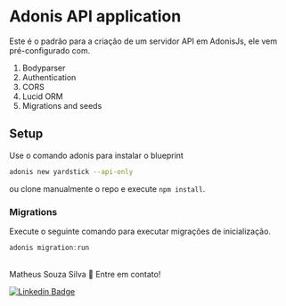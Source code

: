 # Adonis API application

Este é o padrão para a criação de um servidor API em AdonisJs, ele vem pré-configurado com.

1. Bodyparser
2. Authentication
3. CORS
4. Lucid ORM
5. Migrations and seeds

## Setup

Use o comando adonis para instalar o blueprint

```bash
adonis new yardstick --api-only
```

ou clone manualmente o repo e execute `npm install`.


### Migrations

Execute o seguinte comando para executar migrações de inicialização.

```js
adonis migration:run
```


<br />
<span>  Matheus Souza Silva 👋 Entre em contato! </span> 
</a> 

[![Linkedin Badge](https://img.shields.io/badge/Matheus%20Souza%20-blue?Style=flat&logo=linkedin&labelColor=blue=https://www.linkedin.com/in/matheus-souza-4a4b19189/)](https://www.linkedin.com/in/matheus-souza-4a4b19189/)
